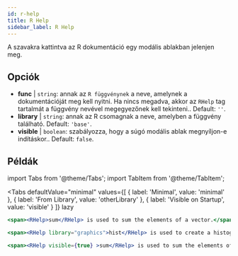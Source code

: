 ```yaml
---
id: r-help
title: R Help
sidebar_label: R Help
---
```


A szavakra kattintva az R dokumentáció egy modális ablakban jelenjen meg.

## Opciók

* __func__ | `string`: annak az `R függvénynek` a neve, amelynek a dokumentációját meg kell nyitni. Ha nincs megadva, akkor az `RHelp` tag tartalmát a függvény nevével megegyezőnek kell tekinteni.. Default: `''`.
* __library__ | `string`: annak az R csomagnak a neve, amelyben a függvény található. Default: `'base'`.
* __visible__ | `boolean`: szabályozza, hogy a súgó modális ablak megnyíljon-e indításkor.. Default: `false`.


## Példák

import Tabs from '@theme/Tabs';
import TabItem from '@theme/TabItem';

<Tabs
    defaultValue="minimal"
    values={[
        { label: 'Minimal', value: 'minimal' },
        { label: 'From Library', value: 'otherLibrary' },
        { label: 'Visible on Startup', value: 'visible' }
    ]}
    lazy
>

<TabItem value="minimal" >

```jsx live
<span><RHelp>sum</RHelp> is used to sum the elements of a vector.</span>
```

</TabItem>

<TabItem value="otherLibrary" >

```jsx live
<span><RHelp library="graphics">hist</RHelp> is used to create a histogram.</span>
```

</TabItem>

<TabItem value="visible" >

```jsx live
<span><RHelp visible={true} >sum</RHelp> is used to sum the elements of a vector.</span>
```

</TabItem>

</Tabs>
